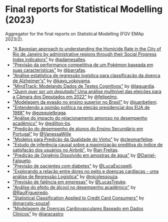 # Final reports for Statistical Modelling (2023)
Aggregator for the final reports on Statistical Modelling (FGV EMAp 2023/2).


- ["A Bayesian approach to understanding the Homicide Rate in the City of Rio de Janeiro by administrative regions through their Social Progress Index indicators"](https://github.com/adamesalles/homicide-rate-rj) by [@adamesalles](https://github.com/adamesalles).
- ["Previsão da performance competitiva de um Pokémon baseada em suas características"](https://github.com/barrafas/A2_ModelagemEstatistica) by [@barrafas](https://github.com/barrafas).
- ["Análise estatística de regressão logística para classificação da doença de Alzheimer's"](https://github.com/EsquiloTorto/Classificacao-de-Transtorno-Neurocognitivo-Maior-A2-ME) by [@kayo_yokoyama](https://github.com/EsquiloTorto).
- ["MindTrack: Modelando Dados de Testes Cognitivos"](https://github.com/lfzinho/MindTrack-Data-Analysis) by [@laguardia](https://github.com/lfzinho).
- ["*Quem quer ser um deputado?* Uma análise multinível das eleições para a Câmara dos Deputados em 2022"](https://github.com/felipelmc/ElectoralDynamics) by [@felipelmc](https://github.com/felipelmc).
- ["Modelagem da evasão no ensino superior no Brasil"](https://github.com/juanbelieni/fgv-me-a2) by [@juanbelieni](https://github.com/juanbelieni).
- ["Entendendo a opinião política na eleição presidencial dos EUA de 1988"](https://github.com/EzequielEBS/A2-Modelagem_Estatistica) by [@ezequielbraga](https://github.com/EzequielEBS).
- ["Análise do impacto do relacionamento amoroso no desempenho acadêmico"](https://github.com/edilton-bs/a2stats-model) by [@edilton-bs](https://github.com/edilton-bs).
- ["Predição do desempenho de alunos do Ensino Secundário em Portugal"](https://github.com/VanessaWille/Performance-de-alunos-Ensino-Medio) by [@VanessaWille](https://github.com/VanessaWille)
- ["Modelos para Predição da Qualidade do Vinho"](https://github.com/cleomarfelipe/wine-quality) by [@cleomarfelipe](https://github.com/cleomarfelipe).
- ["Estudo de inferência causal sobre a maximização preditiva do índice de satisfação dos usuários no Airbnb"](https://github.com/Rian-Freitas/airbnb_satisfaction_modelling), by [Rian Freitas](https://github.com/Rian-Freitas).
- ["Predição de Oxigênio Dissolvido em amostras de água"](https://github.com/Daniel-Falqueto/A2_ME) by [@Daniel-Falqueto](https://github.com/Daniel-Falqueto).
- ["Previsão de pacientes com diabetes"](https://github.com/LucaEscopelli/previsao_diabetes) by [@LucaEscopelli](https://github.com/LucaEscopelli).
- ["Explorando a relação entre dores no peito e doenças cardíacas -
uma análise de Regressão Logística"](https://github.com/nicolessouza/LogisticRegression-HeartDiseases.git) by [@nicolessouza](https://github.com/nicolessouza).
- ["Previsão de falência em empresas"](https://github.com/LucasTreuke/Previsao-de-falencia) by [@LucasTreuke](https://github.com/LucasTreuke).
- ["Análise do efeito de álcool no desempenho acadêmico"](https://github.com/RaulFigueiredo/Analise-do-efeito-de-alcool-no-desempenho-academico/) by [@RaulFigueiredo](https://github.com/RaulFigueiredo).
- ["Statistical Classification Applied to Credit Card Consumers"](https://github.com/marcelo-souzaf/CreditCardChurn-StatMod) by [@marcelo-souzaf](https://github.com/marcelo-souzaf).
- ["Modelagem de Doenças Cardiovasculares Baseado em Dados Clínicos"](https://github.com/iaracastro/Inferencia-Modelagem-Estatistica/tree/main/Trabalhos-Modelagem/Artigo%20A2) by [@iaracastro](https://github.com/iaracastro)
